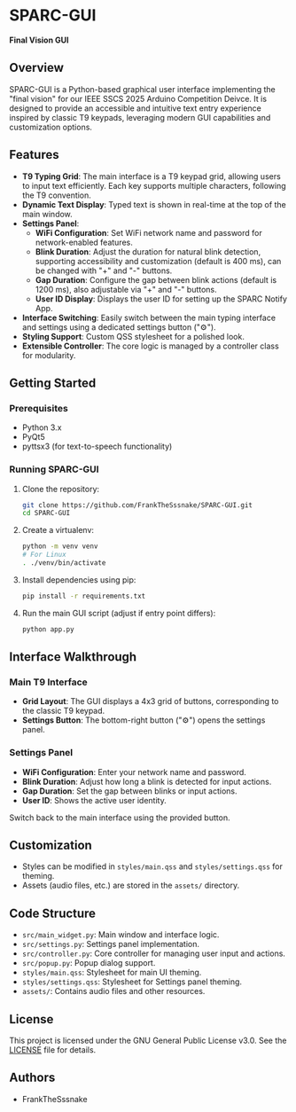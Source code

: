 # SPARC-GUI

**Final Vision GUI**

## Overview

SPARC-GUI is a Python-based graphical user interface implementing the "final vision" for our IEEE SSCS 2025 Arduino Competition Deivce. It is designed to provide an accessible and intuitive text entry experience inspired by classic T9 keypads, leveraging modern GUI capabilities and customization options.

## Features

- **T9 Typing Grid**: The main interface is a T9 keypad grid, allowing users to input text efficiently. Each key supports multiple characters, following the T9 convention.
- **Dynamic Text Display**: Typed text is shown in real-time at the top of the main window.
- **Settings Panel**:
  - **WiFi Configuration**: Set WiFi network name and password for network-enabled features.
  - **Blink Duration**: Adjust the duration for natural blink detection, supporting accessibility and customization (default is 400 ms), can be changed with "+" and "-" buttons.
  - **Gap Duration**: Configure the gap between blink actions (default is 1200 ms), also adjustable via "+" and "-" buttons.
  - **User ID Display**: Displays the user ID for setting up the SPARC Notify App.
- **Interface Switching**: Easily switch between the main typing interface and settings using a dedicated settings button ("⚙").
- **Styling Support**: Custom QSS stylesheet for a polished look.
- **Extensible Controller**: The core logic is managed by a controller class for modularity.

## Getting Started

### Prerequisites

- Python 3.x
- PyQt5
- pyttsx3 (for text-to-speech functionality)

### Running SPARC-GUI

1. Clone the repository:

    ```bash
    git clone https://github.com/FrankTheSssnake/SPARC-GUI.git
    cd SPARC-GUI
    ```

2. Create a virtualenv:

    ```bash
    python -m venv venv
    # For Linux
    . ./venv/bin/activate
    ```

3. Install dependencies using pip:

    ```bash
    pip install -r requirements.txt
    ```

4. Run the main GUI script (adjust if entry point differs):

    ```bash
    python app.py
    ```

## Interface Walkthrough

### Main T9 Interface

- **Grid Layout**: The GUI displays a 4x3 grid of buttons, corresponding to the classic T9 keypad.
- **Settings Button**: The bottom-right button ("⚙") opens the settings panel.

### Settings Panel

- **WiFi Configuration**: Enter your network name and password.
- **Blink Duration**: Adjust how long a blink is detected for input actions.
- **Gap Duration**: Set the gap between blinks or input actions.
- **User ID**: Shows the active user identity.

Switch back to the main interface using the provided button.

## Customization

- Styles can be modified in `styles/main.qss` and `styles/settings.qss` for theming.
- Assets (audio files, etc.) are stored in the `assets/` directory.

## Code Structure

- `src/main_widget.py`: Main window and interface logic.
- `src/settings.py`: Settings panel implementation.
- `src/controller.py`: Core controller for managing user input and actions.
- `src/popup.py`: Popup dialog support.
- `styles/main.qss`: Stylesheet for main UI theming.
- `styles/settings.qss`: Stylesheet for Settings panel theming.
- `assets/`: Contains audio files and other resources.

## License

This project is licensed under the GNU General Public License v3.0. See the [LICENSE](LICENSE) file for details.

## Authors

- FrankTheSssnake
